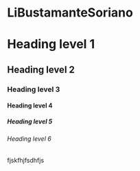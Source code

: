 # LiBustamanteSoriano

# Heading level 1
## Heading level 2
### Heading level 3
#### Heading level 4
##### Heading level 5
###### Heading level 6
fjskfhjfsdhfjs
